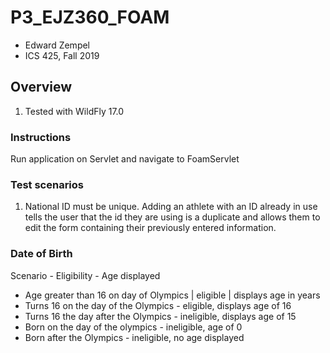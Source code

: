 # P3_EJZ360_FOAM
* Edward Zempel
* ICS 425, Fall 2019

## Overview
1. Tested with WildFly 17.0

### Instructions
Run application on Servlet and navigate to FoamServlet

### Test scenarios
1. National ID must be unique. Adding an athlete with an ID already in use tells the user that the id they are using is a duplicate and allows them to edit the form containing their previously entered information.

### Date of Birth

Scenario - Eligibility  - Age displayed

 * Age greater than 16 on day of Olympics | eligible | displays age in years
 * Turns 16 on the day of the Olympics - eligible, displays age of 16
 * Turns 16 the day after the Olympics - ineligible, displays age of 15
 * Born on the day of the olympics - ineligible, age of 0
 * Born after the Olympics - ineligible, no age displayed
 